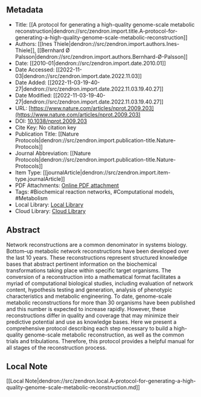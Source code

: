 ## Metadata

- Title: [[A protocol for generating a high-quality genome-scale metabolic reconstruction|dendron://src/zendron.import.title.A-protocol-for-generating-a-high-quality-genome-scale-metabolic-reconstruction]]
- Authors: [[Ines Thiele|dendron://src/zendron.import.authors.Ines-Thiele]], [[Bernhard Ø Palsson|dendron://src/zendron.import.authors.Bernhard-Ø-Palsson]]
- Date: [[2010-01|dendron://src/zendron.import.date.2010.01]]
- Date Accessed: [[2022-11-03|dendron://src/zendron.import.date.2022.11.03]]
- Date Added: [[2022-11-03-19-40-27|dendron://src/zendron.import.date.2022.11.03.19.40.27]]
- Date Modified: [[2022-11-03-19-40-27|dendron://src/zendron.import.date.2022.11.03.19.40.27]]
- URL: [https://www.nature.com/articles/nprot.2009.203](https://www.nature.com/articles/nprot.2009.203)
- DOI: [10.1038/nprot.2009.203](http://doi.org/10.1038/nprot.2009.203)
- Cite Key: No citation key
- Publication Title: [[Nature Protocols|dendron://src/zendron.import.publication-title.Nature-Protocols]]
- Journal Abbreviation: [[Nature Protocols|dendron://src/zendron.import.publication-title.Nature-Protocols]]
- Item Type: [[journalArticle|dendron://src/zendron.import.item-type.journalArticle]]
- PDF Attachments: [Online PDF attachment](https://www.zotero.org/groups/9025336/mjvolk3/items/9025336/attachment/GLJK48WS/reader)
- Tags: #Biochemical reaction networks, #Computational models, #Metabolism
- Local Library: [Local Library](zotero://select/items/9025336)
- Cloud Library: [Cloud Library](https://www.zotero.org/groups/9025336/mjvolk3/library)

## Abstract
Network reconstructions are a common denominator in systems biology. Bottom–up metabolic network reconstructions have been developed over the last 10 years. These reconstructions represent structured knowledge bases that abstract pertinent information on the biochemical transformations taking place within specific target organisms. The conversion of a reconstruction into a mathematical format facilitates a myriad of computational biological studies, including evaluation of network content, hypothesis testing and generation, analysis of phenotypic characteristics and metabolic engineering. To date, genome-scale metabolic reconstructions for more than 30 organisms have been published and this number is expected to increase rapidly. However, these reconstructions differ in quality and coverage that may minimize their predictive potential and use as knowledge bases. Here we present a comprehensive protocol describing each step necessary to build a high-quality genome-scale metabolic reconstruction, as well as the common trials and tribulations. Therefore, this protocol provides a helpful manual for all stages of the reconstruction process.

## Local Note
[[Local Note|dendron://src/zendron.local.A-protocol-for-generating-a-high-quality-genome-scale-metabolic-reconstruction.md]]
